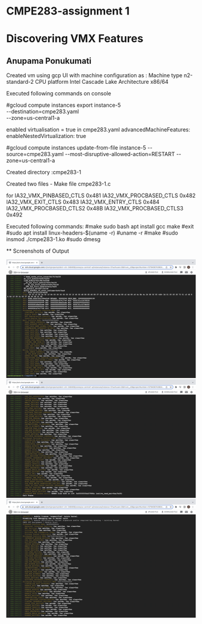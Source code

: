# CMPE283-assignment 1

# Discovering VMX Features

## Anupama Ponukumati

Created vm using gcp UI with machine configuration as :
Machine type n2-standard-2
CPU platform Intel Cascade Lake Architecture x86/64

Executed following commands on console

#gcloud compute instances export instance-5 \
--destination=cmpe283.yaml \
--zone=us-central1-a

enabled virtualisation = true in cmpe283.yaml
advancedMachineFeatures: enableNestedVirtualization: true


#gcloud compute instances update-from-file instance-5 --source=cmpe283.yaml --most-disruptive-allowed-action=RESTART --zone=us-central1-a


Created directory :cmpe283-1

Created two files - 
Make file
cmpe283-1.c

for IA32_VMX_PINBASED_CTLS 0x481 IA32_VMX_PROCBASED_CTLS 0x482 IA32_VMX_EXIT_CTLS 0x483 IA32_VMX_ENTRY_CTLS 0x484
IA32_VMX_PROCBASED_CTLS2 0x48B IA32_VMX_PROCBASED_CTLS3 0x492

Executed following commands:
#make sudo bash apt install gcc make
#exit
#sudo apt install linux-headers-$(uname -r)
#uname -r
#make
#sudo insmod ./cmpe283-1.ko
#sudo dmesg

** Screenshots of Output

![Screenshot 1](img1.png)
![Screenshot 2](img2.png)
![Screenshot 3](img3.png)
